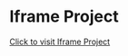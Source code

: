 # Iframe Project
[Click to visit Iframe Project](https://avantikasingh2110.github.io/HTML_HW_4-Iframe_Project/)